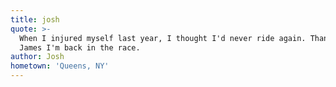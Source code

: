 ```yaml
---
title: josh
quote: >-
  When I injured myself last year, I thought I'd never ride again. Thanks to
  James I'm back in the race.
author: Josh
hometown: 'Queens, NY'
---
```


